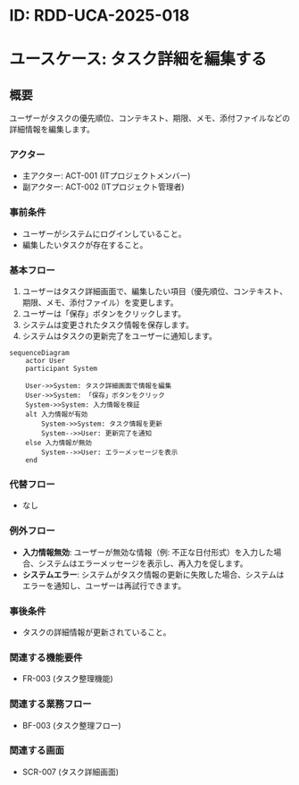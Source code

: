 # ID: RDD-UCA-2025-018

# ユースケース: タスク詳細を編集する

## 概要

ユーザーがタスクの優先順位、コンテキスト、期限、メモ、添付ファイルなどの詳細情報を編集します。

### アクター

- 主アクター: ACT-001 (ITプロジェクトメンバー)
- 副アクター: ACT-002 (ITプロジェクト管理者)

### 事前条件

- ユーザーがシステムにログインしていること。
- 編集したいタスクが存在すること。

### 基本フロー

1. ユーザーはタスク詳細画面で、編集したい項目（優先順位、コンテキスト、期限、メモ、添付ファイル）を変更します。
1. ユーザーは「保存」ボタンをクリックします。
1. システムは変更されたタスク情報を保存します。
1. システムはタスクの更新完了をユーザーに通知します。

```mermaid
sequenceDiagram
    actor User
    participant System

    User->>System: タスク詳細画面で情報を編集
    User->>System: 「保存」ボタンをクリック
    System->>System: 入力情報を検証
    alt 入力情報が有効
        System->>System: タスク情報を更新
        System-->>User: 更新完了を通知
    else 入力情報が無効
        System-->>User: エラーメッセージを表示
    end
```

### 代替フロー

- なし

### 例外フロー

- **入力情報無効**: ユーザーが無効な情報（例: 不正な日付形式）を入力した場合、システムはエラーメッセージを表示し、再入力を促します。
- **システムエラー**: システムがタスク情報の更新に失敗した場合、システムはエラーを通知し、ユーザーは再試行できます。

### 事後条件

- タスクの詳細情報が更新されていること。

### 関連する機能要件

- FR-003 (タスク整理機能)

### 関連する業務フロー

- BF-003 (タスク整理フロー)

### 関連する画面

- SCR-007 (タスク詳細画面)
